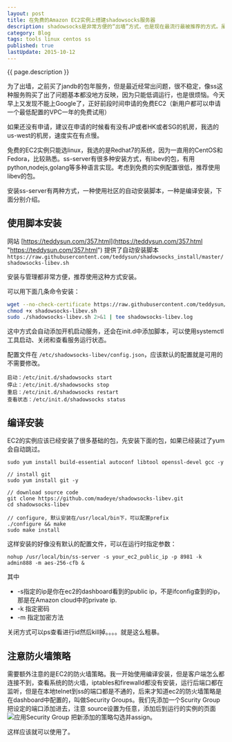 ```yaml
---
layout: post
title: 在免费的Amazon EC2实例上搭建shadowsocks服务器
description: shadowsocks是非常方便的“出墙”方式，也是现在最流行最被推荐的方式。虽然shadowsocks的作者被逼把github上面的代码删除掉了，但是它依旧是最好用的反长城工具。
category: Blog
tags: tools linux centos ss
published: true
lastUpdate: 2015-10-12
---
```


{{ page.description }}

为了出墙，之前买了jandb的包年服务，但是最近经常出问题，很不稳定，像ss这种服务购买了出了问题基本都没地方反映，因为只能低调运行，也是很烦恼。今天早上又发现不能上Google了，正好前段时间申请的免费EC2（新用户都可以申请一个最低配置的VPC一年的免费试用）

如果还没有申请，建议在申请的时候看有没有JP或者HK或者SG的机房，我选的us-west的机房，速度实在有点慢。

免费的EC2实例只能选linux，我选的是Redhat7的系统，因为一直用的CentOS和Fedora，比较熟悉。ss-server有很多种安装方式，有libev的包，有用python,nodejs,golang等多种语言实现。考虑到免费的实例配置很低，推荐使用libev的包。

安装ss-server有两种方式，一种使用社区的自动安装脚本，一种是编译安装，下面分别介绍。

## 使用脚本安装 ##
网站 [https://teddysun.com/357.html](https://teddysun.com/357.html "https://teddysun.com/357.html") 提供了自动安装脚本
`https://raw.githubusercontent.com/teddysun/shadowsocks_install/master/shadowsocks-libev.sh`

安装与管理都非常方便，推荐使用这种方式安装。

可以用下面几条命令安装：

```bash
wget --no-check-certificate https://raw.githubusercontent.com/teddysun/shadowsocks_install/master/shadowsocks-libev.sh
chmod +x shadowsocks-libev.sh
sudo ./shadowsocks-libev.sh 2>&1 | tee shadowsocks-libev.log
```
这中方式会自动添加开机启动服务，还会在init.d中添加脚本，可以使用systemctl工具启动、关闭和查看服务运行状态。

配置文件在 `/etc/shadowsocks-libev/config.json`，应该默认的配置就是可用的不需要修改。

```
启动：/etc/init.d/shadowsocks start
停止：/etc/init.d/shadowsocks stop
重启：/etc/init.d/shadowsocks restart
查看状态：/etc/init.d/shadowsocks status
```

## 编译安装 ##
EC2的实例应该已经安装了很多基础的包，先安装下面的包，如果已经装过了yum会自动跳过。

```
sudo yum install build-essential autoconf libtool openssl-devel gcc -y

// install git
sudo yum install git -y

// download source code
git clone https://github.com/madeye/shadowsocks-libev.git
cd shadowsocks-libev

// configure, 默认安装在/usr/local/bin下，可以配置prefix
./configure && make
sudo make install
```

这样安装的好像没有默认的配置文件，可以在运行时指定参数：

```
nohup /usr/local/bin/ss-server -s your_ec2_public_ip -p 8981 -k admin888 -m aes-256-cfb &
```
其中 
- -s指定的ip是你在ec2的dashboard看到的public ip，不是ifconfig查到的ip，那是在Amazon cloud中的private ip.
- -k 指定密码
- -m 指定加密方法

关闭方式可以ps查看进行id然后kill掉。。。。就是这么粗暴。

## 注意防火墙策略 ##
需要额外注意的是EC2的防火墙策略。我一开始使用编译安装，但是客户端怎么都连接不到，查看系统的防火墙，iptables和firewalld都没有安装，运行后端口都在监听，但是在本地telnet到ss的端口都是不通的，后来才知道ec2的防火墙策略是在dashboard中配置的，叫做Security Groups。我们先添加一个Scurity Group把设定的端口添加进去，注意 source设置为任意，添加后到运行的实例的页面
![应用Security Group](/images/post/ec2-sg)
把新添加的策略勾选并assign。

这样应该就可以使用了。